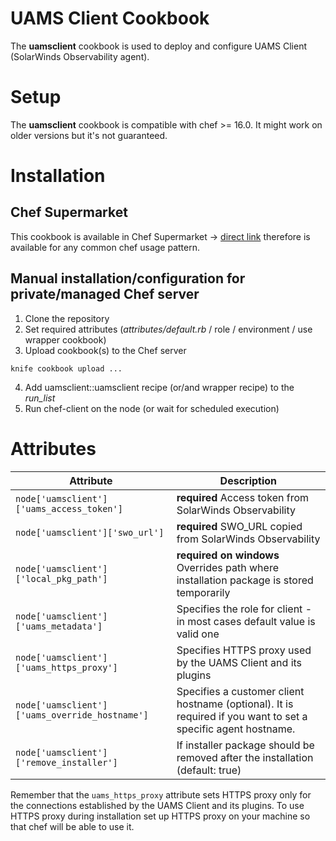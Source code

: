 # UAMS Client Cookbook

The **uamsclient** cookbook is used to deploy and configure UAMS Client (SolarWinds Observability agent).

# Setup

The **uamsclient** cookbook is compatible with chef >= 16.0. It might work on older versions but it's not guaranteed.

# Installation
## Chef Supermarket

This cookbook is available in Chef Supermarket -> [direct link](https://supermarket.chef.io/cookbooks/uamsclient) therefore is available for any common chef usage pattern.

## Manual installation/configuration for private/managed Chef server
1. Clone the repository
2. Set required attributes (*attributes/default.rb* / role / environment / use wrapper cookbook)
3. Upload cookbook(s) to the Chef server
```
knife cookbook upload ...
```
4. Add uamsclient::uamsclient recipe (or/and wrapper recipe) to the *run_list*
5. Run chef-client on the node (or wait for scheduled execution)

# Attributes

| Attribute | Description                                                                                                   |
| -------------------- |---------------------------------------------------------------------------------------------------------------|
| `node['uamsclient']['uams_access_token'] ` | **required** Access token from SolarWinds Observability                                                       |
| `node['uamsclient']['swo_url'] ` | **required** SWO_URL copied from SolarWinds Observability                                                     |
| `node['uamsclient']['local_pkg_path']` | **required on windows** Overrides path where installation package is stored temporarily                       |
| `node['uamsclient']['uams_metadata']` | Specifies the role for client - in most cases default value is valid one                                      |
| `node['uamsclient']['uams_https_proxy'] ` | Specifies HTTPS proxy used by the UAMS Client and its plugins                                                 |
| `node['uamsclient']['uams_override_hostname'] ` | Specifies a customer client hostname (optional). It is required if you want to set a specific agent hostname. |
| `node['uamsclient']['remove_installer']` | If installer package should be removed after the installation (default: true)                                 |

Remember that the `uams_https_proxy` attribute sets HTTPS proxy only for the connections established by the UAMS Client and its plugins. To use HTTPS proxy during installation set up HTTPS proxy on your machine so that chef will be able to use it.